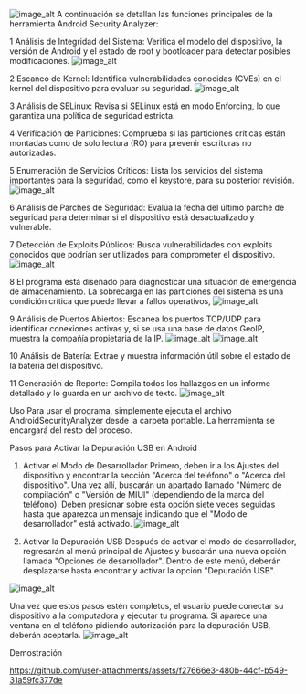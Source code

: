 ![image_alt](https://github.com/DogoTalei/AndroidSecurityAnalyzer-/blob/c9a34d45a975054fb8a6c798692abf10ac60a628/dogo.png)
A continuación se detallan las funciones principales de la herramienta Android Security Analyzer:

1 Análisis de Integridad del Sistema: Verifica el modelo del dispositivo, la versión de Android y el estado de root y bootloader para detectar posibles modificaciones.
![image_alt](https://github.com/DogoTalei/AndroidSecurityAnalyzer-/blob/e931a377efa19f52abda8dd23ad28bf3e1507289/Screenshot_91.png)

2 Escaneo de Kernel: Identifica vulnerabilidades conocidas (CVEs) en el kernel del dispositivo para evaluar su seguridad.
![image_alt](https://github.com/DogoTalei/AndroidSecurityAnalyzer-/blob/e931a377efa19f52abda8dd23ad28bf3e1507289/Screenshot_92.png)

3 Análisis de SELinux: Revisa si SELinux está en modo Enforcing, lo que garantiza una política de seguridad estricta.

4 Verificación de Particiones: Comprueba si las particiones críticas están montadas como de solo lectura (RO) para prevenir escrituras no autorizadas.

5 Enumeración de Servicios Críticos: Lista los servicios del sistema importantes para la seguridad, como el keystore, para su posterior revisión.
![image_alt](https://github.com/DogoTalei/AndroidSecurityAnalyzer-/blob/4d2e002d2a2f89235cf95cd252ace5062ac41bbb/Screenshot_93.png)

6 Análisis de Parches de Seguridad: Evalúa la fecha del último parche de seguridad para determinar si el dispositivo está desactualizado y vulnerable.

7 Detección de Exploits Públicos: Busca vulnerabilidades con exploits conocidos que podrían ser utilizados para comprometer el dispositivo.
![image_alt](https://github.com/DogoTalei/AndroidSecurityAnalyzer-/blob/4d2e002d2a2f89235cf95cd252ace5062ac41bbb/Screenshot_94.png)

8 El programa está diseñado para diagnosticar una situación de emergencia de almacenamiento. La sobrecarga en las particiones del sistema es una condición crítica que puede llevar a fallos 
operativos,
![image_alt](https://github.com/DogoTalei/AndroidSecurityAnalyzer-/blob/4d2e002d2a2f89235cf95cd252ace5062ac41bbb/Screenshot_95.png)

9 Análisis de Puertos Abiertos: Escanea los puertos TCP/UDP para identificar conexiones activas y, si se usa una base de datos GeoIP, muestra la compañía propietaria de la IP.
![image_alt](https://github.com/DogoTalei/AndroidSecurityAnalyzer-/blob/4d2e002d2a2f89235cf95cd252ace5062ac41bbb/Screenshot_96.png)
![image_alt](https://github.com/DogoTalei/AndroidSecurityAnalyzer-/blob/4d2e002d2a2f89235cf95cd252ace5062ac41bbb/Screenshot_97.png)

10 Análisis de Batería: Extrae y muestra información útil sobre el estado de la batería del dispositivo.

11 Generación de Reporte: Compila todos los hallazgos en un informe detallado y lo guarda en un archivo de texto.
![image_alt](https://github.com/DogoTalei/AndroidSecurityAnalyzer-/blob/4d2e002d2a2f89235cf95cd252ace5062ac41bbb/Screenshot_98.png)

Uso
Para usar el programa, simplemente ejecuta el archivo AndroidSecurityAnalyzer desde la carpeta portable. La herramienta se encargará del resto del proceso.

Pasos para Activar la Depuración USB en Android

1. Activar el Modo de Desarrollador
Primero, deben ir a los Ajustes del dispositivo y encontrar la sección "Acerca del teléfono" o "Acerca del dispositivo". Una vez allí, buscarán un apartado llamado "Número de compilación" o "Versión de MIUI" (dependiendo de la marca del teléfono). Deben presionar sobre esta opción siete veces seguidas hasta que aparezca un mensaje indicando que el "Modo de desarrollador" está activado.
![image_alt](https://github.com/DogoTalei/Droid_X/blob/12faac3cdb1ea156827634fa4669a2f35f3920af/como-activar-opciones-desarrollador-movil-android-1958761.png)

2. Activar la Depuración USB
Después de activar el modo de desarrollador, regresarán al menú principal de Ajustes y buscarán una nueva opción llamada "Opciones de desarrollador". Dentro de este menú, deberán desplazarse hasta encontrar y activar la opción "Depuración USB".

![image_alt](https://github.com/DogoTalei/Droid_X/blob/7ceb0c3d94e7578f5cf2559ef12f277d4efdf0b4/samsung-activar-depuracion-usb.png)

Una vez que estos pasos estén completos, el usuario puede conectar su dispositivo a la computadora y ejecutar tu programa. Si aparece una ventana en el teléfono pidiendo autorización para la depuración USB, deberán aceptarla.
                ![image_alt](https://github.com/DogoTalei/Droid_X/blob/a89e15ac14776ca1c060a73500fe51396663c5b6/450_1000.png)

Demostración 




https://github.com/user-attachments/assets/f27666e3-480b-44cf-b549-31a59fc377de


